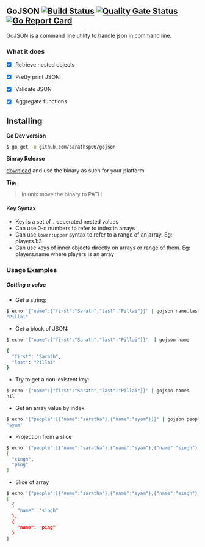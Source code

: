 ## GoJSON [![Build Status](https://travis-ci.org/sarathsp06/gojson.svg?branch=master)](https://travis-ci.org/sarathsp06/gojson)  [![Quality Gate Status](https://sonarcloud.io/api/project_badges/measure?project=sarathsp06_gojson&metric=alert_status)](https://sonarcloud.io/dashboard?id=sarathsp06_gojson) [![Go Report Card](https://goreportcard.com/badge/github.com/sarathsp06/gojson)](https://goreportcard.com/report/github.com/sarathsp06/gojson)

GoJSON is a command line utility to handle json in command line. 

### What it does

- [x] Retrieve nested objects
- [x] Pretty print JSON
- [x] Validate JSON
- [x] Aggregate functions


## Installing

**Go Dev version**

```sh
$ go get -u github.com/sarathsp06/gojson
```


**Binray Release**

[download](https://github.com/sarathsp06/gojson/releases) and use the binary as such for your platform


**Tip:**
> In unix move the binary to PATH


#### Key Syntax
* Key is a set of `.` seperated nested values
* Can use 0-n numbers to refer to index in arrays
* Can use `lower:upper` syntax to refer to a range of an array. Eg: players.1:3 
* Can use keys of inner objects directly on arrays or range of them. Eg:  players.name where players is an array

### Usage Examples

##### Getting a value 

* Get a string:

```sh
$ echo '{"name":{"first":"Sarath","last":"Pillai"}}' | gojson name.last
"Pillai"
```

* Get a block of JSON:

```sh
$ echo '{"name":{"first":"Sarath","last":"Pillai"}}'  | gojson name

{
  "first": "Sarath",
  "last": "Pillai"
}
```

* Try to get a non-existent key:

```sh
$ echo '{"name":{"first":"Sarath","last":"Pillai"}}' | gojson names
nil

```

* Get an array value by index:

```sh
$ echo '{"people":[{"name":"saratha"},{"name":"syam"}]}' | gojson people.1.name                                               
"syam"
```

* Projection from a slice

```sh
$ echo '{"people":[{"name":"saratha"},{"name":"syam"},{"name":"singh"},{"name":"ping"}]}' | gojson people.2:.name 
[
  "singh",
  "ping"
]
```

* Slice of array

```sh
$ echo '{"people":[{"name":"saratha"},{"name":"syam"},{"name":"singh"},{"name":"ping"}]}' | gojson people.2:5     
[
  {
    "name": "singh"
  },
  {
    "name": "ping"
  }
]
```
